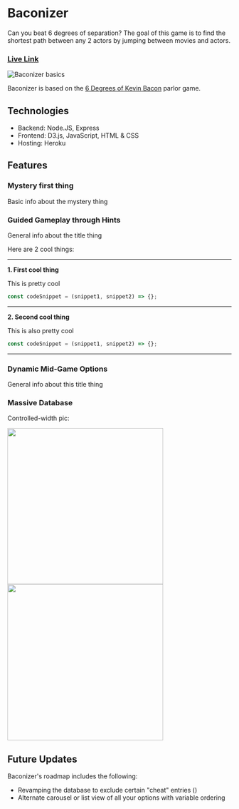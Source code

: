 # Baconizer

Can you beat 6 degrees of separation? The goal of this game is to find the shortest path between any 2 actors by jumping between movies and actors.

### [Live Link](https://baconizer.herokuapp.com/)

![Baconizer basics](https://baconizer-assets.s3-us-west-1.amazonaws.com/baconstill.png)

Baconizer is based on the [6 Degrees of Kevin Bacon](https://en.wikipedia.org/wiki/Six_Degrees_of_Kevin_Bacon) parlor game.

## Technologies

* Backend: Node.JS, Express
* Frontend: D3.js, JavaScript, HTML & CSS
* Hosting: Heroku

## Features
### Mystery first thing

Basic info about the mystery thing

### Guided Gameplay through Hints

General info about the title thing

Here are 2 cool things:

***

**1. First cool thing**

This is pretty cool

```javascript
const codeSnippet = (snippet1, snippet2) => {};
```

***

**2. Second cool thing**

This is also pretty cool

```javascript
const codeSnippet = (snippet1, snippet2) => {};
```

***

### Dynamic Mid-Game Options

General info about this title thing

### Massive Database

Controlled-width pic:

<img src="https://baconizer-assets.s3-us-west-1.amazonaws.com/baconstill.png" width="350">

<img src="https://baconizer-assets.s3-us-west-1.amazonaws.com/baconize.gif" width="350">

## Future Updates

Baconizer's roadmap includes the following:
* Revamping the database to exclude certain "cheat" entries ()
* Alternate carousel or list view of all your options with variable ordering
